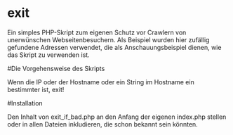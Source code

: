 # exit

Ein simples PHP-Skript zum eigenen Schutz vor Crawlern von unerwünschen Webseitenbesuchern. Als Beispiel wurden hier zufällig gefundene Adressen verwendet, die als Anschauungsbeispiel dienen, wie das Skript zu verwenden ist.

#Die Vorgehensweise des Skripts

Wenn die IP oder der Hostname oder ein String im Hostname ein bestimmter ist, exit!

#Installation

Den Inhalt von exit_if_bad.php an den Anfang der eigenen index.php stellen oder in allen Dateien inkludieren, die schon bekannt sein könnten.
